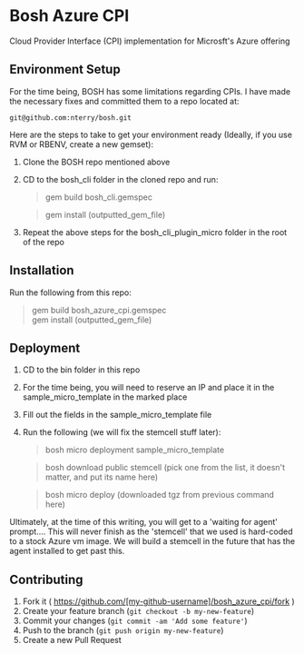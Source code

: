 # Bosh Azure CPI

Cloud Provider Interface (CPI) implementation for Microsft's Azure offering


## Environment Setup

For the time being, BOSH has some limitations regarding CPIs. I have made the necessary fixes and committed them to
a repo located at: 

    git@github.com:nterry/bosh.git
    
Here are the steps to take to get your environment ready (Ideally, if you use RVM or RBENV, create a new gemset):
    
1. Clone the BOSH repo mentioned above
2. CD to the bosh_cli folder in the cloned repo and run:

    >gem build bosh_cli.gemspec

    >gem install (outputted_gem_file)
    
3. Repeat the above steps for the bosh_cli_plugin_micro folder in the root of the repo
   

## Installation

Run the following from this repo:

>gem build bosh_azure_cpi.gemspec   
>gem install (outputted_gem_file)
    

## Deployment

1. CD to the bin folder in this repo
2. For the time being, you will need to reserve an IP and place it in the sample_micro_template in the marked place
3. Fill out the fields in the sample_micro_template file
4. Run the following (we will fix the stemcell stuff later):

    >bosh micro deployment sample_micro_template
    
    >bosh download public stemcell (pick one from the list, it doesn't matter, and put its name here)
    
    >bosh micro deploy (downloaded tgz from previous command here)
    
Ultimately, at the time of this writing, you will get to a 'waiting for agent' prompt.... This will never finish as the
'stemcell' that we used is hard-coded to a stock Azure vm image. We will build a stemcell in the future that has the
agent installed to get past this. 


## Contributing

1. Fork it ( https://github.com/[my-github-username]/bosh_azure_cpi/fork )
2. Create your feature branch (`git checkout -b my-new-feature`)
3. Commit your changes (`git commit -am 'Add some feature'`)
4. Push to the branch (`git push origin my-new-feature`)
5. Create a new Pull Request
